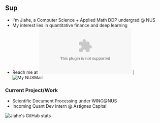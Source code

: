 ## Sup
* I'm Jiahe, a Computer Science + Applied Math DDP undergrad @ NUS
* My interest lies in quantitative finance and deep learning
* Reach me at ![My Gmail](gabriellee0903@gmail.com) | ![My NUSMail](jiahe.li@u.nus.edu)
### Current Project/Work
* Scientific Document Processing under WING@NUS
* Incoming Quant Dev Intern @ Astignes Capital

![Jiahe's GitHub stats](https://github-readme-stats.vercel.app/api?username=ljhgabe&show_icons=true&theme=dracula)
